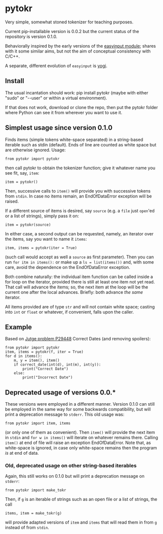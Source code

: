 # pytokr

Very simple, somewhat stoned tokenizer for teaching purposes.

Current pip-installable version is 0.0.2 but the current status
of the repository is version 0.1.0.

Behaviorally inspired by the early versions of the 
[easyinput module](https://github.com/jutge-org/easyinput); 
shares with it some similar aims, but not the aim of 
conceptual consistency with C/C++. 

<!--- Actually easyinput 
has grown in ways I find somewhat inappropriate for 
many of my current (non-CS) students and I want to 
try now a different road. --->

A separate, different evolution of `easyinput` is 
[yogi](https://github.com/jutge-org/yogi).

## Install

The usual incantation should work: pip install pytokr
(maybe with either "sudo" or "--user" or within a 
virtual environment).

If that does not work, download or clone the repo, then 
put the pytokr folder where Python can see it from 
wherever you want to use it.

## Simplest usage since version 0.1.0

Finds items (simple tokens white-space separated) in a 
string-based iterable such as stdin (default). Ends of 
line are counted as white space but are otherwise ignored. Usage:

`from pytokr import pytokr`

then call pytokr to obtain the tokenizer function; give it 
whatever name you see fit, say, `item`:

`item = pytokr()`

Then, successive calls to `item()` will provide you with
successive tokens from `stdin`. In case no items remain,
an EndOfDataError exception will be raised.

If a different source of items is desired, say `source` 
(e.g. a `file` just `open`'ed or a list of strings), 
simply pass it on:

`item = pytokr(source)`

In either case, a second output can be requested, namely, an
iterator over the items, say you want to name it `items`:

`item, items = pytokr(iter = True)`

(such call would accept as well a `source` as first parameter).
Then you can run `for itm in items():` or make up a `ls = list(items())`
and, with some care, avoid the dependence on the EndOfDataError
exception.

Both combine naturally: the individual item function can be called 
inside a for loop on the iterator, provided there is still 
at least one item not yet read. That call will advance the 
items; so, the next item at the loop will be the current one after 
the local advances. Briefly: both advance *the same* iterator.

<!--- Both calls combine naturally: it is valid to call `item()` 
within a `for w in items()` loop provided there is still 
at least one item not yet read. The reading will advance 
on and the next item in the loop will correspond to the 
advance. 

Token items are returned as strings; the user should cast them as
int or float or whatever when appropriate. --->

All items provided are of type `str` and will not contain 
white space; casting into `int` or `float` or whatever, if
convenient, falls upon the caller. 

## Example

Based on [Jutge problem P29448](https://jutge.org/problems/P29448_en)
Correct Dates (and removing spoilers):

    from pytokr import pytokr
    item, items = pytokr(f, iter = True)
    for d in items():
        m, y = item(), item()
        if correct_date(int(d), int(m), int(y)):
            print("Correct Date")
        else:
            print("Incorrect Date")

## Deprecated usage of versions 0.0.*

These versions were employed in a different manner. Version
0.1.0 can still be employed in the same way for some
backwards compatibility, but will print a deprecation
message to `stderr`. This old usage was:

`from pytokr import item, items`

(or only one of them as convenient). Then `item()` will provide
the next item in `stdin` and `for w in items()` will iterate on
whatever remains there. Calling `item()` at end of file will
raise an exception EndOfDataError. Note that, as white-space is 
ignored, in case only white-space remains then the program *is* 
at end of data.

### Old, deprecated usage on other string-based iterables

Again, this still works on 0.1.0 but will print a deprecation
message on `stderr`:

`from pytokr import make_tokr`

Then, if `g` is an iterable of strings such as an open
file or a list of strings, the call

`items, item = make_tokr(g)`

will provide adapted versions of `item` and `items` that
will read them in from `g` instead of from `stdin`.

<!--- ## To do: 

- As said, call to `item()` raises `StopIteration` on 
end of file; it will be a common error when mixing it 
with `items()`. Consider catching it and raising instead 
an exception more understandable by beginners.

- Sources in the 'deprecated/jutge-like' folder use 
obsolete identifiers; keep updating them and moving
them to 'jutge_like'.

- I called initially the items 'toks' (for very simple 
'tokens') but that sounded a bit inappropriate to me, 
first, because of the simplicity of the case and, 
second, due to the early programming level of my 
target students. Calling them 'items' seems suboptimal 
though, since we are going to study `dict`'s later on 
and then risk confusions. But I settled on 'items' for 
the time being anyway; alternative suggestions welcome.
--->
